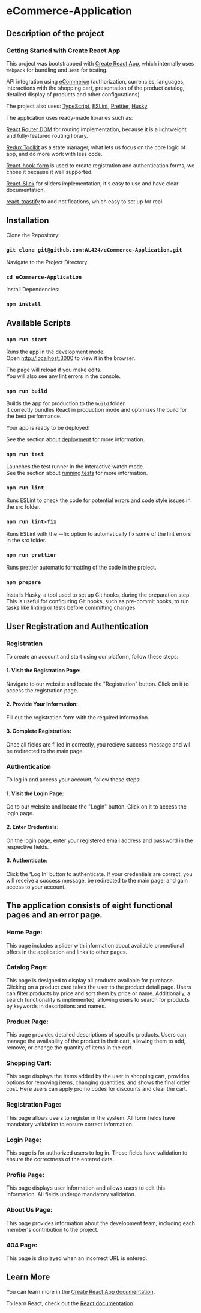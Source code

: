 # eCommerce-Application

## Description of the project

### Getting Started with Create React App

This project was bootstrapped with [Create React App](https://github.com/facebook/create-react-app), which internally uses `Webpack` for bundling and `Jest` for testing.

API integration using [eCommerce](https://docs.commercetools.com/docs/) (authorization, currencies, languages, interactions with the shopping cart, presentation of the product catalog, detailed display of products and other configurations)

The project also uses: [TypeScript](https://www.typescriptlang.org/docs/), [ESLint](https://eslint.org/), [Prettier](https://prettier.io/), [Husky](https://typicode.github.io/husky/getting-started.html)

The application uses ready-made libraries such as:

[React Router DOM](https://github.com/remix-run/react-router#readme) for routing implementation, because it is a lightweight and fully-featured routing library.

[Redux Toolkit](https://redux-toolkit.js.org/) as a state manager, what lets us focus on the core logic of app, and do more work with less code.

[React-hook-form](https://www.react-hook-form.com/) is used to create registration and authentication forms, we chose it because it well supported.

[React-Slick](https://react-slick.neostack.com/) for sliders implementation, it's easy to use and have clear documentation.

[react-toastify](https://github.com/fkhadra/react-toastify#readme) to add notifications, which easy to set up for real.

## Installation
 Clone the Repository:
### ```git clone git@github.com:AL424/eCommerce-Application.git```
 Navigate to the Project Directory
### ```cd eCommerce-Application```
 Install Dependencies:
### ```npm install```
## Available Scripts

### `npm run start`

Runs the app in the development mode.\
Open [http://localhost:3000](http://localhost:3000) to view it in the browser.

The page will reload if you make edits.\
You will also see any lint errors in the console.

### `npm run build`

Builds the app for production to the `build` folder.\
It correctly bundles React in production mode and optimizes the build for the best performance.

Your app is ready to be deployed!

See the section about [deployment](https://facebook.github.io/create-react-app/docs/deployment) for more information.

### `npm run test`

Launches the test runner in the interactive watch mode.\
See the section about [running tests](https://facebook.github.io/create-react-app/docs/running-tests) for more information.

### `npm run lint`

Runs ESLint to check the code for potential errors and code style issues in the src folder.

### `npm run lint-fix`

Runs ESLint with the --fix option to automatically fix some of the lint errors in the src folder.

### `npm run prettier`

Runs prettier automatic formatting of the code in the project.

### `npm prepare`

Installs Husky, a tool used to set up Git hooks, during the preparation step. This is useful for configuring Git hooks, such as pre-commit hooks, to run tasks like linting or tests before committing changes

## User Registration and Authentication
### Registration
To create an account and start using our platform, follow these steps:
#### 1. Visit the Registration Page:
Navigate to our website and locate the "Registration" button. Click on it to access the registration page.
#### 2. Provide Your Information:
Fill out the registration form with the required information.
#### 3. Complete Registration:
Once all fields are filled in correctly, you recieve success message and wil be redirected to the main page.

### Authentication
To log in and access your account, follow these steps:
#### 1. Visit the Login Page:
Go to our website and locate the "Login" button. Click on it to access the login page.
#### 2. Enter Credentials:
On the login page, enter your registered email address and password in the respective fields.
#### 3. Authenticate:
Click the 'Log In' button to authenticate. If your credentials are correct, you will receive a success message, be redirected to the main page, and gain access to your account.

## The application consists of eight functional pages and an error page.

### Home Page:
This page includes a slider with information about available promotional offers in the application and links to other pages.
### Catalog Page:
This page is designed to display all products available for purchase. Clicking on a product card takes the user to the product detail page. Users can filter products by price and sort them by price or name. Additionally, a search functionality is implemented, allowing users to search for products by keywords in descriptions and names.
### Product Page:
This page provides detailed descriptions of specific products. Users can manage the availability of the product in their cart, allowing them to add, remove, or change the quantity of items in the cart.
### Shopping Cart:
This page displays the items added by the user in shopping cart, provides options for removing items, changing quantities, and shows the final order cost. Here users can apply promo codes for discounts and clear the cart.
### Registration Page:
This page allows users to register in the system. All form fields have mandatory validation to ensure correct information.
### Login Page:
This page is for authorized users to log in. These fields have validation to ensure the correctness of the entered data.
### Profile Page:
This page displays user information and allows users to edit this information. All fields undergo mandatory validation.
### About Us Page:
This page provides information about the development team, including each member's contribution to the project.
### 404 Page:
This page is displayed when an incorrect URL is entered.
## Learn More

You can learn more in the [Create React App documentation](https://facebook.github.io/create-react-app/docs/getting-started).

To learn React, check out the [React documentation](https://reactjs.org/).
